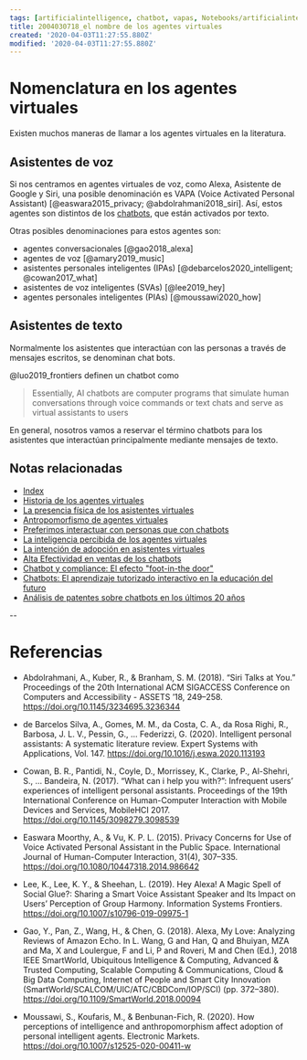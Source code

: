 ```yaml
---
tags: [artificialintelligence, chatbot, vapas, Notebooks/artificialintelligence, virtualagents, names]
title: 2004030718_el nombre de los agentes virtuales
created: '2020-04-03T11:27:55.880Z'
modified: '2020-04-03T11:27:55.880Z'
---
```


# Nomenclatura en los agentes virtuales

Existen muchos maneras de llamar a los agentes virtuales en la literatura.

## Asistentes de voz

Si nos centramos en agentes virtuales de voz, como Alexa, Asistente de Google y Siri, una posible denominación es VAPA (Voice Activated Personal Assistant) [@easwara2015_privacy; @abdolrahmani2018_siri]. Así, estos agentes son distintos de los [chatbots](2003241127_chatbotsycustomercompliance.md), que están activados por texto.

Otras posibles denominaciones para estos agentes son:

- agentes conversacionales [@gao2018_alexa]
- agentes de voz [@amary2019_music]
- asistentes personales inteligentes (IPAs) [@debarcelos2020_intelligent; @cowan2017_what]
- asistentes de voz inteligentes (SVAs) [@lee2019_hey]
- agentes personales inteligentes (PIAs) [@moussawi2020_how]

## Asistentes de texto

Normalmente los asistentes que interactúan con las personas a través de mensajes escritos, se denominan chat bots.

@luo2019_frontiers definen un chatbot como 

> Essentially, AI chatbots are computer programs that simulate human conversations through voice commands or text chats and serve as virtual assistants to users

En general, nosotros vamos a reservar el término chatbots para los asistentes que interactúan principalmente mediante mensajes de texto.

## Notas relacionadas


- [Index](_2003101705_index.md)
- [Historia de los agentes virtuales](2004030753_historia_agentes_virtuales.md)
- [La presencia física de los asistentes virtuales](2004040921_cuerpo_presencia_fisica_asistentes_virtuales.md)
- [Antropomorfismo de agentes virtuales](2004060734_antropomorfismo_vapas.md)
- [Preferimos interactuar con personas que con chatbots](2004041604_preferimos_comprar_personas_chatbot.md)
- [La inteligencia percibida de los agentes virtuales](2004060750_inteligencia_percibida_agentes_virtuales.md)
- [La intención de adopción en asistentes virtuales](2004060832_intencion_adopcion_agente_virtual.md)
- [Alta Efectividad en ventas de los chatbots](2004041632_efectividad_chatbots.md)
- [Chatbot y compliance: El efecto "foot-in-the door"](2003241149_chatbots_footinthedoor_y_compliance.md)
- [Chatbots: El aprendizaje tutorizado interactivo en la educación del futuro](2003101700_aprendizaje_interactivo_educacion_futuro.md)
- [Análisis de patentes sobre chatbots en los últimos 20 años](2003250911_analisistextopatentesparachatbots.md)


--
# Referencias

- Abdolrahmani, A., Kuber, R., & Branham, S. M. (2018). “Siri Talks at You.” Proceedings of the 20th International ACM SIGACCESS Conference on Computers and Accessibility - ASSETS ’18, 249–258. https://doi.org/10.1145/3234695.3236344

- de Barcelos Silva, A., Gomes, M. M., da Costa, C. A., da Rosa Righi, R., Barbosa, J. L. V., Pessin, G., … Federizzi, G. (2020). Intelligent personal assistants: A systematic literature review. Expert Systems with Applications, Vol. 147. https://doi.org/10.1016/j.eswa.2020.113193

- Cowan, B. R., Pantidi, N., Coyle, D., Morrissey, K., Clarke, P., Al-Shehri, S., … Bandeira, N. (2017). “What can i help you with?”: Infrequent users’ experiences of intelligent personal assistants. Proceedings of the 19th International Conference on Human-Computer Interaction with Mobile Devices and Services, MobileHCI 2017. https://doi.org/10.1145/3098279.3098539

- Easwara Moorthy, A., & Vu, K. P. L. (2015). Privacy Concerns for Use of Voice Activated Personal Assistant in the Public Space. International Journal of Human-Computer Interaction, 31(4), 307–335. https://doi.org/10.1080/10447318.2014.986642

- Lee, K., Lee, K. Y., & Sheehan, L. (2019). Hey Alexa! A Magic Spell of Social Glue?: Sharing a Smart Voice Assistant Speaker and Its Impact on Users’ Perception of Group Harmony. Information Systems Frontiers. https://doi.org/10.1007/s10796-019-09975-1

- Gao, Y., Pan, Z., Wang, H., & Chen, G. (2018). Alexa, My Love: Analyzing Reviews of Amazon Echo. In L. Wang, G and Han, Q and Bhuiyan, MZA and Ma, X and Loulergue, F and Li, P and Roveri, M and Chen (Ed.), 2018 IEEE SmartWorld, Ubiquitous Intelligence & Computing, Advanced & Trusted Computing, Scalable Computing & Communications, Cloud & Big Data Computing, Internet of People and Smart City Innovation (SmartWorld/SCALCOM/UIC/ATC/CBDCom/IOP/SCI) (pp. 372–380). https://doi.org/10.1109/SmartWorld.2018.00094

- Moussawi, S., Koufaris, M., & Benbunan-Fich, R. (2020). How perceptions of intelligence and anthropomorphism affect adoption of personal intelligent agents. Electronic Markets. https://doi.org/10.1007/s12525-020-00411-w